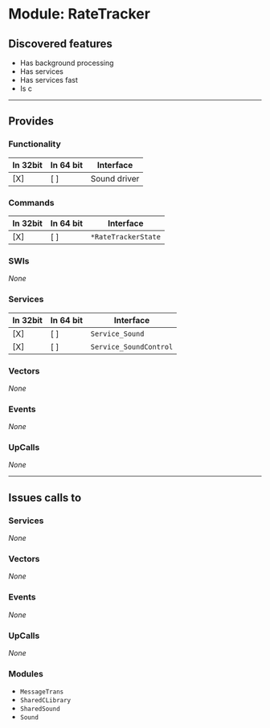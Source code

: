 # Module: RateTracker

## Discovered features


* Has background processing
* Has services
* Has services fast
* Is c

---

## Provides

### Functionality

| In 32bit | In 64 bit | Interface |
|----------|-----------|-----------|
| [X]      | [ ]       | Sound driver |

### Commands


| In 32bit | In 64 bit | Interface |
|----------|-----------|-----------|
| [X]      | [ ]       | `*RateTrackerState` |


### SWIs


*None*


### Services


| In 32bit | In 64 bit | Interface |
|----------|-----------|-----------|
| [X]      | [ ]       | `Service_Sound` |
| [X]      | [ ]       | `Service_SoundControl` |


### Vectors


*None*


### Events


*None*


### UpCalls


*None*


---

## Issues calls to

### Services


*None*


### Vectors


*None*


### Events


*None*


### UpCalls


*None*


### Modules


* `MessageTrans`
* `SharedCLibrary`
* `SharedSound`
* `Sound`


